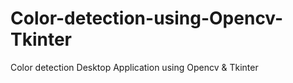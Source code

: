 # Color-detection-using-Opencv-Tkinter
Color detection Desktop Application using Opencv &amp; Tkinter
